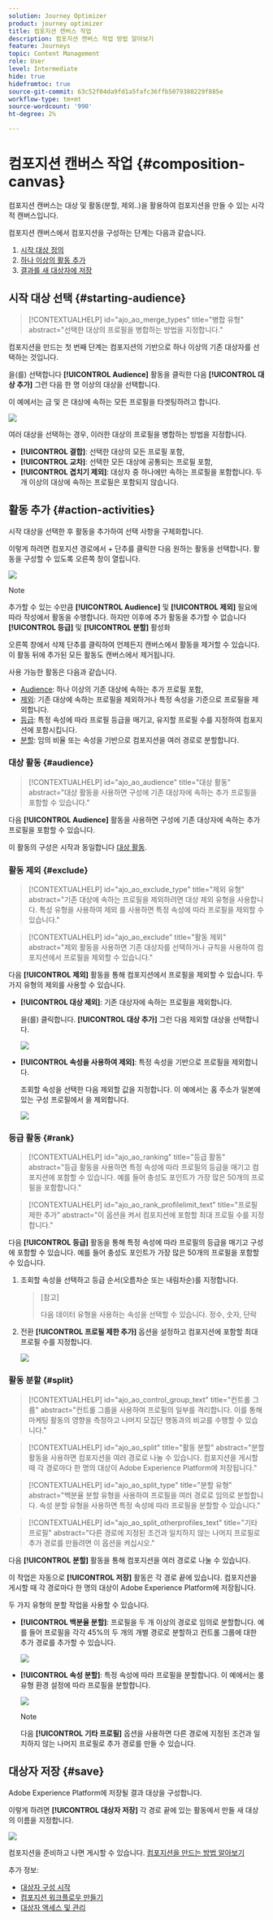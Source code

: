 ```yaml
---
solution: Journey Optimizer
product: journey optimizer
title: 컴포지션 캔버스 작업
description: 컴포지션 캔버스 작업 방법 알아보기
feature: Journeys
topic: Content Management
role: User
level: Intermediate
hide: true
hidefromtoc: true
source-git-commit: 63c52f04da9fd1a5fafc36ffb5079380229f885e
workflow-type: tm+mt
source-wordcount: '990'
ht-degree: 2%

---
```


# 컴포지션 캔버스 작업 {#composition-canvas}

컴포지션 캔버스는 대상 및 활동(분할, 제외..)을 활용하여 컴포지션을 만들 수 있는 시각적 캔버스입니다.

컴포지션 캔버스에서 컴포지션을 구성하는 단계는 다음과 같습니다.

1. [시작 대상 정의](#starting-audience)
1. [하나 이상의 활동 추가](#action-activities)
1. [결과를 새 대상자에 저장](#save)

## 시작 대상 선택 {#starting-audience}

>[!CONTEXTUALHELP]
>id="ajo_ao_merge_types"
>title="병합 유형"
>abstract="선택한 대상의 프로필을 병합하는 방법을 지정합니다."

컴포지션을 만드는 첫 번째 단계는 컴포지션의 기반으로 하나 이상의 기존 대상자를 선택하는 것입니다.

을(를) 선택합니다 **[!UICONTROL Audience]** 활동을 클릭한 다음 **[!UICONTROL 대상 추가]** 그런 다음 한 명 이상의 대상을 선택합니다.

이 예에서는 금 및 은 대상에 속하는 모든 프로필을 타겟팅하려고 합니다.

![](assets/audiences-starting-audience.png)

여러 대상을 선택하는 경우, 이러한 대상의 프로필을 병합하는 방법을 지정합니다.

* **[!UICONTROL 결합]**: 선택한 대상의 모든 프로필 포함,
* **[!UICONTROL 교차]**: 선택한 모든 대상에 공통되는 프로필 포함,
* **[!UICONTROL 겹치기 제외]**: 대상자 중 하나에만 속하는 프로필을 포함합니다. 두 개 이상의 대상에 속하는 프로필은 포함되지 않습니다.

## 활동 추가 {#action-activities}

시작 대상을 선택한 후 활동을 추가하여 선택 사항을 구체화합니다.

이렇게 하려면 컴포지션 경로에서 + 단추를 클릭한 다음 원하는 활동을 선택합니다. 활동을 구성할 수 있도록 오른쪽 창이 열립니다.

![](assets/audiences-select-activity.png)

>[!NOTE]
>
>추가할 수 있는 수만큼 **[!UICONTROL Audience]** 및 **[!UICONTROL 제외]** 필요에 따라 작성에서 활동을 수행합니다. 하지만 이후에 추가 활동을 추가할 수 없습니다 **[!UICONTROL 등급]** 및 **[!UICONTROL 분할]** 활성화

오른쪽 창에서 삭제 단추를 클릭하여 언제든지 캔버스에서 활동을 제거할 수 있습니다. 이 활동 뒤에 추가된 모든 활동도 캔버스에서 제거됩니다.

사용 가능한 활동은 다음과 같습니다.

* [Audience](#audience): 하나 이상의 기존 대상에 속하는 추가 프로필 포함,
* [제외](#exclude): 기존 대상에 속하는 프로필을 제외하거나 특정 속성을 기준으로 프로필을 제외합니다.
* [등급](#rank): 특정 속성에 따라 프로필 등급을 매기고, 유지할 프로필 수를 지정하여 컴포지션에 포함시킵니다.
* [분할](#split): 임의 비율 또는 속성을 기반으로 컴포지션을 여러 경로로 분할합니다.

### 대상 활동 {#audience}

>[!CONTEXTUALHELP]
>id="ajo_ao_audience"
>title="대상 활동"
>abstract="대상 활동을 사용하면 구성에 기존 대상자에 속하는 추가 프로필을 포함할 수 있습니다."

다음 **[!UICONTROL Audience]** 활동을 사용하면 구성에 기존 대상자에 속하는 추가 프로필을 포함할 수 있습니다.

이 활동의 구성은 시작과 동일합니다 [대상 활동](#starting-audience).

### 활동 제외 {#exclude}

>[!CONTEXTUALHELP]
>id="ajo_ao_exclude_type"
>title="제외 유형"
>abstract="기존 대상에 속하는 프로필을 제외하려면 대상 제외 유형을 사용합니다. 특성 유형을 사용하여 제외 를 사용하면 특정 속성에 따라 프로필을 제외할 수 있습니다."

>[!CONTEXTUALHELP]
>id="ajo_ao_exclude"
>title="활동 제외"
>abstract="제외 활동을 사용하면 기존 대상자를 선택하거나 규칙을 사용하여 컴포지션에서 프로필을 제외할 수 있습니다."

다음 **[!UICONTROL 제외]** 활동을 통해 컴포지션에서 프로필을 제외할 수 있습니다. 두 가지 유형의 제외를 사용할 수 있습니다.

* **[!UICONTROL 대상 제외]**: 기존 대상자에 속하는 프로필을 제외합니다.

   을(를) 클릭합니다. **[!UICONTROL 대상 추가]** 그런 다음 제외할 대상을 선택합니다.

   ![](assets/audiences-exclude-audience.png)

* **[!UICONTROL 속성을 사용하여 제외]**: 특정 속성을 기반으로 프로필을 제외합니다.

   조회할 속성을 선택한 다음 제외할 값을 지정합니다. 이 예에서는 홈 주소가 일본에 있는 구성 프로필에서 을 제외합니다.

   ![](assets/audiences-exclude-attribute.png)

### 등급 활동 {#rank}

>[!CONTEXTUALHELP]
>id="ajo_ao_ranking"
>title="등급 활동"
>abstract="등급 활동을 사용하면 특정 속성에 따라 프로필의 등급을 매기고 컴포지션에 포함할 수 있습니다. 예를 들어 충성도 포인트가 가장 많은 50개의 프로필을 포함합니다."

>[!CONTEXTUALHELP]
>id="ajo_ao_rank_profilelimit_text"
>title="프로필 제한 추가"
>abstract="이 옵션을 켜서 컴포지션에 포함할 최대 프로필 수를 지정합니다."

다음 **[!UICONTROL 등급]** 활동을 통해 특정 속성에 따라 프로필의 등급을 매기고 구성에 포함할 수 있습니다. 예를 들어 충성도 포인트가 가장 많은 50개의 프로필을 포함할 수 있습니다.

1. 조회할 속성을 선택하고 등급 순서(오름차순 또는 내림차순)를 지정합니다.

   >[참고]
   >
   >다음 데이터 유형을 사용하는 속성을 선택할 수 있습니다. 정수, 숫자, 단락 <!--(other?)-->

1. 전환 **[!UICONTROL 프로필 제한 추가]** 옵션을 설정하고 컴포지션에 포함할 최대 프로필 수를 지정합니다.

   ![](assets/audiences-rank.png)

### 활동 분할 {#split}

>[!CONTEXTUALHELP]
>id="ajo_ao_control_group_text"
>title="컨트롤 그룹"
>abstract="컨트롤 그룹을 사용하여 프로필의 일부를 격리합니다. 이를 통해 마케팅 활동의 영향을 측정하고 나머지 모집단 행동과의 비교를 수행할 수 있습니다."

>[!CONTEXTUALHELP]
>id="ajo_ao_split"
>title="활동 분할"
>abstract="분할 활동을 사용하면 컴포지션을 여러 경로로 나눌 수 있습니다. 컴포지션을 게시할 때 각 경로마다 한 명의 대상이 Adobe Experience Platform에 저장됩니다."

>[!CONTEXTUALHELP]
>id="ajo_ao_split_type"
>title="분할 유형"
>abstract="백분율 분할 유형을 사용하여 프로필을 여러 경로로 임의로 분할합니다. 속성 분할 유형을 사용하면 특정 속성에 따라 프로필을 분할할 수 있습니다."

>[!CONTEXTUALHELP]
>id="ajo_ao_split_otherprofiles_text"
>title="기타 프로필"
>abstract="다른 경로에 지정된 조건과 일치하지 않는 나머지 프로필로 추가 경로를 만들려면 이 옵션을 켜십시오."

다음 **[!UICONTROL 분할]** 활동을 통해 컴포지션을 여러 경로로 나눌 수 있습니다.

이 작업은 자동으로 **[!UICONTROL 저장]** 활동은 각 경로 끝에 있습니다. 컴포지션을 게시할 때 각 경로마다 한 명의 대상이 Adobe Experience Platform에 저장됩니다.

두 가지 유형의 분할 작업을 사용할 수 있습니다.

* **[!UICONTROL 백분율 분할]**: 프로필을 두 개 이상의 경로로 임의로 분할합니다. 예를 들어 프로필을 각각 45%의 두 개의 개별 경로로 분할하고 컨트롤 그룹에 대한 추가 경로를 추가할 수 있습니다.

   ![](assets/audiences-split-percentage.png)

* **[!UICONTROL 속성 분할]**: 특정 속성에 따라 프로필을 분할합니다. 이 예에서는 룸 유형 환경 설정에 따라 프로필을 분할합니다.

   ![](assets/audiences-split.png)

   >[!NOTE]
   >
   >다음 **[!UICONTROL 기타 프로필]** 옵션을 사용하면 다른 경로에 지정된 조건과 일치하지 않는 나머지 프로필로 추가 경로를 만들 수 있습니다.

## 대상자 저장 {#save}

Adobe Experience Platform에 저장될 결과 대상을 구성합니다.

이렇게 하려면 **[!UICONTROL 대상자 저장]** 각 경로 끝에 있는 활동에서 만들 새 대상의 이름을 지정합니다.

![](assets/audiences-publish.png)

컴포지션을 준비하고 나면 게시할 수 있습니다. [컴포지션을 만드는 방법 알아보기](create-compositions.md)

추가 정보:

* [대상자 구성 시작](get-started-audience-orchestration.md)
* [컴포지션 워크플로우 만들기](create-compositions.md)
* [대상자 액세스 및 관리](access-audiences.md)
